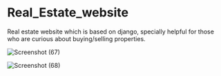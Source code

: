 # Real_Estate_website
Real estate website which is based on django, specially helpful for those who are curious about buying/selling properties.

![Screenshot (67)](https://user-images.githubusercontent.com/57299163/114317474-ebf92100-9b25-11eb-881e-b638929c2b3c.png)

![Screenshot (68)](https://user-images.githubusercontent.com/57299163/114317496-003d1e00-9b26-11eb-9f72-7e860e237be6.png)

